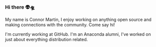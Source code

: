 ### Hi there 👽🛸

My name is Connor Martin, I enjoy working on anything open source and making connections with the community. Come say hi!

I'm currently working at GitHub. I'm an Anaconda alumni, I've worked on just about everything distribution related.

<!--
**cjmartian/cjmartian** is a ✨ _special_ ✨ repository because its `README.md` (this file) appears on your GitHub profile.

Here are some ideas to get you started:

- 🔭 I’m currently working on ...
- 🌱 I’m currently learning ...
- 👯 I’m looking to collaborate on ...
- 🤔 I’m looking for help with ...
- 💬 Ask me about ...
- 📫 How to reach me: ...
- 😄 Pronouns: ...
- ⚡ Fun fact: ...
-->
